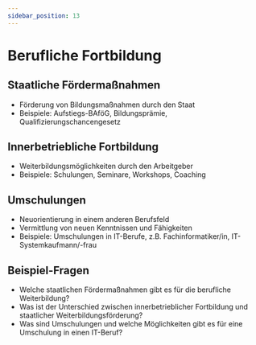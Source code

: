 ```yaml
---
sidebar_position: 13
---
```


# Berufliche Fortbildung

<!-- Berufliche Fortbildung und Umschulung
IT-Weiterbildung ergänzend zur Ausbildung in den
IT-Berufen

-   Staatliche Fördermaßnahmen
-   Innerbetriebliche Fortbildung
-   Umschulungen -->

## Staatliche Fördermaßnahmen

-   Förderung von Bildungsmaßnahmen durch den Staat
-   Beispiele: Aufstiegs-BAföG, Bildungsprämie, Qualifizierungschancengesetz

## Innerbetriebliche Fortbildung

-   Weiterbildungsmöglichkeiten durch den Arbeitgeber
-   Beispiele: Schulungen, Seminare, Workshops, Coaching

## Umschulungen

-   Neuorientierung in einem anderen Berufsfeld
-   Vermittlung von neuen Kenntnissen und Fähigkeiten
-   Beispiele: Umschulungen in IT-Berufe, z.B. Fachinformatiker/in, IT-Systemkaufmann/-frau

## Beispiel-Fragen

-   Welche staatlichen Fördermaßnahmen gibt es für die berufliche Weiterbildung?
-   Was ist der Unterschied zwischen innerbetrieblicher Fortbildung und staatlicher Weiterbildungsförderung?
-   Was sind Umschulungen und welche Möglichkeiten gibt es für eine Umschulung in einen IT-Beruf?
